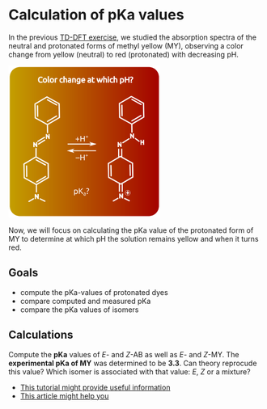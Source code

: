# Calculation of pKa values

In the previous [TD-DFT exercise](https://github.com/CompPhotoChem/bachelor-qc-2/tree/main/azobenzene), we studied the absorption spectra of the neutral and protonated forms of methyl yellow (MY), 
observing a color change from yellow (neutral) to red (protonated) with decreasing pH.

<img src="https://github.com/CompPhotoChem/bachelor-qc-2/blob/main/projects/pKa_values/project_pKa.png" width="300px" />

Now, we will focus on calculating the pKa value of the protonated form of MY to determine at which pH the solution remains yellow and when it turns red.

## Goals

- compute the pKa-values of protonated dyes
- compare computed and measured pKa
- compare the pKa values of isomers

## Calculations

Compute the **pKa** values of *E*- and *Z*-AB as well as *E*- and *Z*-MY. The **experimental pKa of MY** was determined to be **3.3**.
Can theory reprocude this value? Which isomer is associated with that value: *E*, *Z* or a mixture?

- [This tutorial might provide useful information](https://pogorelov.scs.illinois.edu/wp-content/uploads/2019/09/pKa_Estimations_Tutorial_web.pdf)
- [This article might help you](https://chemistry-europe.onlinelibrary.wiley.com/doi/full/10.1002/chem.202303167)

